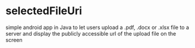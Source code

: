 # selectedFileUri
simple android app in Java to let users upload a .pdf, .docx or .xlsx file to a server and display the publicly accessible url of the upload file on the screen
